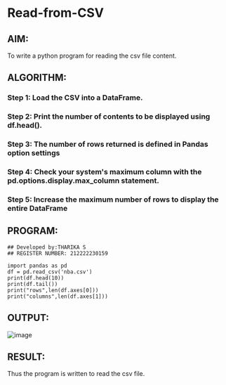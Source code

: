 # Read-from-CSV

## AIM:
To write a python program for reading the csv file content.
## ALGORITHM:
### Step 1: Load the CSV into a DataFrame.
### Step 2: Print the number of contents to be displayed using df.head().
### Step 3: The number of rows returned is defined in Pandas option settings
### Step 4: Check your system's maximum column with the pd.options.display.max_column statement.
### Step 5: Increase the maximum number of rows to display the entire DataFrame

## PROGRAM:
```
## Developed by:THARIKA S
## REGISTER NUMBER: 212222230159

import pandas as pd
df = pd.read_csv('nba.csv')
print(df.head(10))
print(df.tail())
print("rows",len(df.axes[0]))
print("columns",len(df.axes[1]))
```
## OUTPUT:
![image](https://github.com/tharikasankar/Read-from-CSV/assets/119475507/3cfed574-3f6c-4538-946a-d8d0ce12c0c9)


## RESULT:
Thus the program is written to read the csv file.
